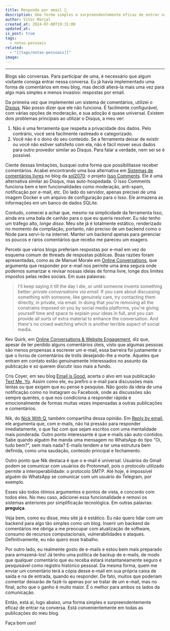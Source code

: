 ```yaml
---
title: Responda por email 📩
description: Uma forma simples e surpreendentemente eficaz de entrar na conversa
author: Vítor Marçal
created_at: 2024-07-08T19:31:00
updated_at: 
is_post: true
tags:
  - notas-pessoais
related:
  - "[[tags/notas-pessoais]]"
image:
---
```

----

Blogs são conversas. Para participar de uma, é necessário que algum visitante consiga entrar nessa conversa. Eu já havia implementado uma forma de comentários em meu blog, mas decidi alterá-la mais uma vez para algo mais simples e menos invasivo: respostas por email.

Da primeira vez que implementei um sistema de comentários, utilizei o [Disqus](https://disqus.com/). Não posso dizer que ele não funciona. É facilmente configurável, com várias opções de moderação, e sua adoção é quase universal. Existem dois problemas principais ao utilizar o Disqus, a meu ver:

1. Não é uma ferramenta que respeita a privacidade dos dados. Pelo contrário, você será facilmente rastreado e categorizado.
2. Você não é o dono do seu conteúdo. Se a ferramenta deixar de existir ou você não estiver satisfeito com ela, não é fácil mover seus dados para outro provedor similar ao Disqus. Para falar a verdade, nem sei se é possível.

Ciente dessas limitações, busquei outra forma que possibilitasse receber comentários. Acabei encontrando uma boa alternativa em [Sistemas de comentários livres](https://sol2070.in/2022/10/Sistemas-de-coment%C3%A1rios-livres) no blog da [sol2070](https://sol2070.in/): o projeto [Isso Comments](https://github.com/isso-comments/isso/). Ele é uma alternativa similar ao Disqus, mas auto-hospedada. O Isso Comments funciona bem e tem funcionalidades como moderação, anti-spam, notificação por e-mail, etc. Do lado do servidor, apenas precisei de uma imagem Docker e um arquivo de configuração para o Isso. Ele armazena as informações em um banco de dados SQLite.

Contudo, comecei a achar que, mesmo na simplicidade da ferramenta Isso, ainda era uma bala de canhão para o que eu queria resolver. Eu não tenho um tráfego alto, _longe disso_. Meu site já é totalmente estático, renderizado no momento da compilação, portanto, não preciso de um backend como o Node para servi-lo na internet. Manter um backend apenas para gerenciar os poucos e raros comentários que recebo me pareceu um exagero.

Percebi que vários blogs preferiam respostas por e-mail em vez do esquema comum de threads de respostas públicas. Boas razões foram apresentadas, como as de Manuel Morale em [Online Conversations](https://manuelmoreale.com/online-conversations), que argumenta que responder por e-mail nos permite uma área segura onde podemos sumarizar e revisar nossas ideias de forma livre, longe dos limites impostos pelas redes sociais. Em suas palavras:

> I'll keep saying it till the day I die, or until someone invents something better: _private conversations via email._ If you care about discussing something with someone, like genuinely care, try contacting them directly, in private, via email. In doing that you're removing all the constrains imposed on you by social media platforms, you're giving yourself time and space to explain your ideas in full, and you can provide all sorts of extra material to enhance the conversation. And there's no crowd watching which is another terrible aspect of social media.

Kev Quirk, em [Online Conversations & Website Engagement](https://kevquirk.com/blog/online-conversations-website-engagement), diz que, apesar de ter perdido alguns comentários úteis, visto que algumas pessoas são menos propensas a escrever um e-mail, essa barreira foi justamente o que o livrou de comentários de trolls desejando-lhe a morte. Aqueles que entram em contato estão genuinamente interessados no assunto da publicação e só querem discutir isso mais a fundo.

Cris Coyer, em seu blog [Email is Good](https://email-is-good.com/), acerta o alvo em sua publicação [Text Me, Yo](https://email-is-good.com/2023/07/10/text-me-yo/). Assim como ele, eu prefiro o e-mail para discussões mais lentas ou que exigem que eu pense e pesquise. Não gosto da ideia de uma notificação como no Instagram ou Facebook, onde as discussões são sempre quentes, o que nos condiciona a responder rápida e emocionalmente de formas muitas vezes impensadas a outras publicações e comentários.

Nik, do [Nick With Q](https://niqwithq.com), também compartilha dessa opinião. Em [Reply by email](https://niqwithq.com/posts/reply-by-email), ele argumenta que, com e-mails, não há pressão para responder imediatamente, o que faz com que sejam escritos com uma mentalidade mais ponderada. Outro ponto interessante é que e-mails são auto-contidos. Sabe quando alguém lhe manda uma mensagem no WhatsApp do tipo "Oi, tudo bem?", sem mais nada? E-mails tendem a ter uma estrutura bem definida, como uma saudação, conteúdo principal e fechamento.

Outro ponto que Nik destaca é que o e-mail é universal. Usuários do Gmail podem se comunicar com usuários do Protonmail, pois o protocolo utilizado permite a interoperabilidade: o protocolo SMTP. Até hoje, é impossível alguém do WhatsApp se comunicar com um usuário do Telegram, por exemplo.

Esses são todos ótimos argumentos e pontos de vista, e concordo com todos eles. No meu caso, adicionei essa funcionalidade e removi os sistemas anteriores por simplificação tecnológica. Em outras palavras: **preguiça**.

Veja bem, como eu disse, meu site já é estático. Eu não quero lidar com um backend para algo tão simples como um blog. Inserir um backend de comentários me obriga a me preocupar com atualização de software, consumo de recursos computacionais, vulnerabilidades e ataques. Definitivamente, eu não quero esse trabalho.

Por outro lado, eu realmente gosto de e-mails e estou bem mais preparado para armazená-los! Já tenho uma política de backup de e-mails, de modo que qualquer comentário que eu receba estará instantaneamente seguro e pesquisável como registro histórico pessoal. Da mesma forma, quem me enviar um comentário terá a cópia desse e-mail em sua própria caixa de saída e na de entrada, quando eu responder. De fato, muitos que poderiam comentar deixarão de fazê-lo apenas por se tratar de um e-mail, mas no final, acho que o ganho é muito maior. É o melhor para ambos os lados da comunicação.

Então, está aí, logo abaixo, uma forma simples e surpreendentemente eficaz de entrar na conversa. Está convenientemente em todas as publicações do meu blog.

Faça bom uso!